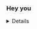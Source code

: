 ### Hey you

<!--
**antoinedenovembre/antoinedenovembre** is a ✨ _special_ ✨ repository because its `README.md` (this file) appears on your GitHub profile.

Here are some ideas to get you started:

- 🔭 I’m currently studying computer science at UCA (Clermont-Ferrand, 63000, France)
- 🤔 I’m looking for help with .NET / WPF
- 📫 How to reach me: aduteyrat@gmail.com
- ⚡ Fun fact: i'm broke

<details>
  <img align="left" alt="stats" src="github-readme-stats-brown-alpha.vercel.app"/>
</details>
-->
<details>
  <img align="left" alt="stats" src="https://github-readme-stats-brown-alpha.vercel.app/api?username=antoinedenovembre&show_icons=true&hide_border=true"/>
</details>
